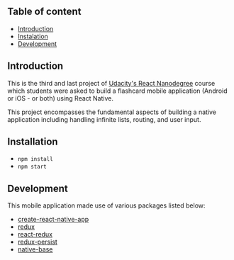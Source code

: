 ## Table of content

* [Introduction](#introduction)
* [Instalation](#installation)
* [Development](#development)

## Introduction

This is the third and last project of
[Udacity's React Nanodegree](https://www.udacity.com/course/react-nanodegree--nd019)
course which students were asked to build a flashcard mobile application
(Android or iOS - or both) using React Native.

This project encompasses the fundamental aspects of building a native
application including handling infinite lists, routing, and user input.

## Installation

* `npm install`
* `npm start`

## Development

This mobile application made use of various packages listed below:

* [create-react-native-app](https://github.com/react-community/create-react-native-app)
* [redux](https://github.com/reactjs/redux)
* [react-redux](https://github.com/reactjs/react-redux)
* [redux-persist](https://github.com/rt2zz/redux-persist)
* [native-base](https://github.com/GeekyAnts/NativeBase)
